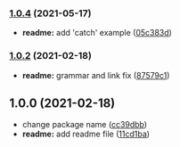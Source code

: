 ### [1.0.4](https://github.com/ivandotv/nice-fetch/compare/v1.0.3...v1.0.4) (2021-05-17)


* **readme:** add 'catch' example ([05c383d](https://github.com/ivandotv/nice-fetch/commit/05c383d97daab00bc4e97883ada885067b403a56))

### [1.0.2](https://github.com/ivandotv/nice-fetch/compare/v1.0.1...v1.0.2) (2021-02-18)


* **readme:** grammar and link fix ([87579c1](https://github.com/ivandotv/nice-fetch/commit/87579c1d0ececa9ceda2ae9a624b28c41f1f794a))

## 1.0.0 (2021-02-18)


* change package name ([cc39dbb](https://github.com/ivandotv/nice-fetch/commit/cc39dbb4f81e3e693b781f22a0621a287c971415))
* **readme:** add readme file ([11cd1ba](https://github.com/ivandotv/nice-fetch/commit/11cd1baf6b61de7323ce5e6b5a5c26f933a88c00))
